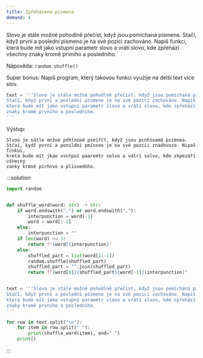 ```yaml
---
title: Zpřeházená písmena
demand: 4
---
```


Slovo je stále možné pohodlně přečíst, když jsou pomíchaná písmena. Stačí, když první a poslední písmeno je na své pozici zachováno. Napiš funkci, která bude mít jako vstupní parametr slovo a vrátí slovo, kde zpřehází všechny znaky kromě prvního a posledního.

Nápověda: `random.shuffle()`

Super bonus: Napiš program, který takovou funkci využije na delší text více slov.

```py
text = '''Slovo je stále možné pohodlně přečíst, když jsou pomíchaná písmena.
Stačí, když první a poslední písmeno je na své pozici zachováno. Napiš funkci,
která bude mít jako vstupní parametr slovo a vrátí slovo, kde zpřehází všechny
znaky kromě prvního a posledního.
'''
```

Výstup:

```shell
Slvoo je sátle mnžoé pdhlnooě pseířčt, když jsou pcnhíoamá psímnea. 
Stčaí, kydž pvrní a ponsldeí pmínseo je na své pozcii znaáhvoco. Nipaš fcnkui, 
kretá bude mít jkao vsntpuí paaremtr solvo a vátrí solvo, kde zhpezáří všhecny 
zanky krmoě pírhnvo a plísoednho.
```

:::solution
```py
import random


def shuffle_word(word: str) -> str:
    if word.endswith(".") or word.endswith(","):
        interpunction = word[-1]
        word = word[:-1]
    else:
        interpunction = ""
    if len(word) <= 3:
        return f"{word}{interpunction}"
    else:
        shuffled_part = list(word[1:-1])
        random.shuffle(shuffled_part)
        shuffled_part = "".join(shuffled_part)
        return f"{word[0]}{shuffled_part}{word[-1]}{interpunction}"


text = '''Slovo je stále možné pohodlně přečíst, když jsou pomíchaná písmena.
Stačí, když první a poslední písmeno je na své pozici zachováno. Napiš funkci,
která bude mít jako vstupní parametr slovo a vrátí slovo, kde zpřehází všechny
znaky kromě prvního a posledního.
'''

for row in text.split("\n"):
    for item in row.split(" "):
        print(shuffle_word(item), end=" ")
    print()
```
:::

